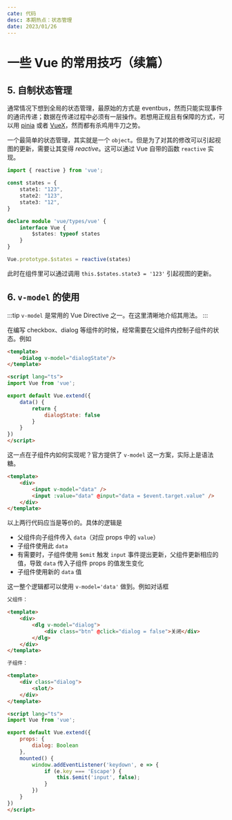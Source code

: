 ```yaml
---
cate: 代码
desc: 本期热点：状态管理
date: 2023/01/26
---
```


# 一些 Vue 的常用技巧（续篇）

## 5. 自制状态管理

通常情况下想到全局的状态管理，最原始的方式是 eventbus，然而只能实现事件的通讯传递；数据在传递过程中必须有一层操作。若想用正规且有保障的方式，可以用 [pinia](https://pinia.vuejs.org/) 或者 [VueX](https://vuex.vuejs.org/)，然而都有杀鸡用牛刀之势。

一个最简单的状态管理，其实就是一个 `object`。但是为了对其的修改可以引起视图的更新，需要让其变得 *reactive*。这可以通过 Vue 自带的函数 `reactive` 实现。

```typescript
import { reactive } from 'vue';

const states = {
    state1: "123",
    state2: "123",
    state3: "12",
}

declare module 'vue/types/vue' {
    interface Vue {
        $states: typeof states
    }
}

Vue.prototype.$states = reactive(states)
```

此时在组件里可以通过调用 `this.$states.state3 = '123'` 引起视图的更新。

## 6. `v-model` 的使用

:::tip
`v-model` 是常用的 Vue Directive 之一。在这里清晰地介绍其用法。
:::

在编写 checkbox、dialog 等组件的时候，经常需要在父组件内控制子组件的状态。例如

```html
<template>
    <Dialog v-model="dialogState"/>
</template>

<script lang="ts">
import Vue from 'vue';

export default Vue.extend({
    data() {
        return {
            dialogState: false
        }
    }
})
</script>
```

这一点在子组件内如何实现呢？官方提供了 `v-model` 这一方案，实际上是语法糖。

```html
<template>
    <div>
        <input v-model="data" />
        <input :value="data" @input="data = $event.target.value" />
    </div>
</template>
```

以上两行代码应当是等价的。具体的逻辑是

- 父组件向子组件传入 `data`（对应 props 中的 `value`）
- 子组件使用此 `data`
- 有需要时，子组件使用 `$emit` 触发 `input` 事件提出更新，父组件更新相应的值，导致 `data` 传入子组件 props 的值发生变化
- 子组件使用新的 `data` 值

这一整个逻辑都可以使用 `v-model='data'` 做到。例如对话框

```html
父组件：

<template>
    <div>
        <dlg v-model="dialog">
            <div class="btn" @click="dialog = false">关闭</div>
        </dlg>
    </div>
</template>

子组件：

<template>
    <div class="dialog">
        <slot/>
    </div>
</template>

<script lang="ts">
import Vue from 'vue';

export default Vue.extend({
    props: {
        dialog: Boolean
    },
    mounted() {
        window.addEventListener('keydown', e => {
            if (e.key === 'Escape') {
                this.$emit('input', false);
            }
        })
    }
})
</script>
```
